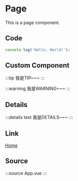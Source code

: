 # Page

This is a page component.

## Code

```ts
console.log('Hello, World!');
```


## Custom Component

:::tip
我是TIP~~~
:::

:::warning
我是WARNING~~~
:::

## Details

:::details test
我是DETAILS~~~
:::

## Link

[Home](/)


## Source

:::source
App.vue
:::
